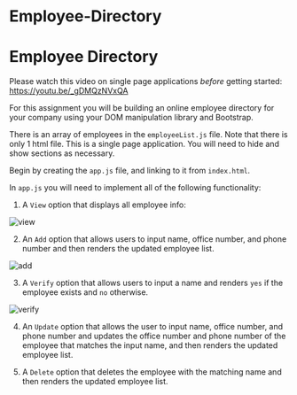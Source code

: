 # Employee-Directory
# Employee Directory

Please watch this video on single page applications _before_ getting started: <https://youtu.be/_gDMQzNVxQA>

For this assignment you will be building an online employee directory for your company using your DOM manipulation library and Bootstrap.

There is an array of employees in the `employeeList.js` file. Note that there is only 1 html file. This is a single page application. You will need to hide and show sections as necessary.

Begin by creating the `app.js` file, and linking to it from `index.html`.

In `app.js` you will need to implement all of the following functionality:

1. A `View` option that displays all employee info:

![view](../images/print.png)

2. An `Add` option that allows users to input name, office number, and phone number and then renders the updated employee list.

![add](../images/add.png)

3. A `Verify` option that allows users to input a name and renders `yes` if the employee exists and `no` otherwise.

![verify](../images/verify.png)

4. An `Update` option that allows the user to input name, office number, and phone number and updates the office number and phone number of the employee that matches the input name, and then renders the updated employee list.

5. A `Delete` option that deletes the employee with the matching name and then renders the updated employee list.

